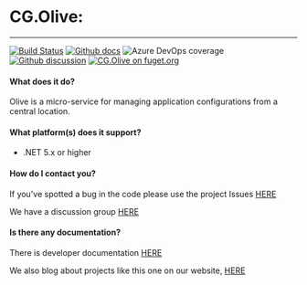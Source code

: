 # CG.Olive: 
---
[![Build Status](https://dev.azure.com/codegator/CG.Olive/_apis/build/status/CodeGator.CG.Olive?branchName=main)](https://dev.azure.com/codegator/CG.Olive/_build/latest?definitionId=46&branchName=main)
[![Github docs](https://img.shields.io/static/v1?label=Documentation&message=online&color=blue)](https://codegator.github.io/CG.Olive/index.html)
![Azure DevOps coverage](https://img.shields.io/azure-devops/coverage/codegator/CG.Olive/46)
[![Github discussion](https://img.shields.io/badge/Discussion-online-blue)](https://github.com/CodeGator/CG.Olive/discussions)
[![CG.Olive on fuget.org](https://www.fuget.org/packages/CG.Olive/badge.svg)](https://www.fuget.org/packages/CG.Olive)

#### What does it do?
Olive is a micro-service for managing application configurations from a central location.

#### What platform(s) does it support?
* .NET 5.x or higher

#### How do I contact you?
If you've spotted a bug in the code please use the project Issues [HERE](https://github.com/CodeGator/CG.Olive/issues)

We have a discussion group [HERE](https://github.com/CodeGator/CG.Olive/discussions)

#### Is there any documentation?
There is developer documentation [HERE](https://codegator.github.io/CG.Olive/)

We also blog about projects like this one on our website, [HERE](http://www.codegator.com)